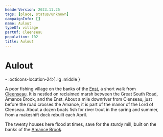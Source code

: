 ```yaml
---
headerVersion: 2023.11.25
tags: [place, status/unknown]
campaignInfo: []
name: Aulout
typeOf: village
partOf: Cleenseau
population: 102
title: Aulout
---
```

# Aulout
<div class="grid cards ext-narrow-margin ext-one-column" markdown>
-    :octicons-location-24:{ .lg .middle }   
</div>


A poor fishing village on the banks of the [Enst](<../../../rivers/wistel-enst-watershed/enst.md>), a short walk from [Cleenseau](<cleenseau/cleenseau.md>). It is nestled on reclaimed marsh between the Great South Road, Amance Brook, and the Enst. About a mile downriver from Clenseau, just before the road crosses the Amance, it is part of the manor of the Lord of Clenseau. About a dozen boats fish for river trout in the spring and summer, from a makeshift dock rebuilt each April. 

The twenty houses here flood at times, save for the sturdy mill, built on the banks of the [Amance Brook](<./amance-brook.md>).

